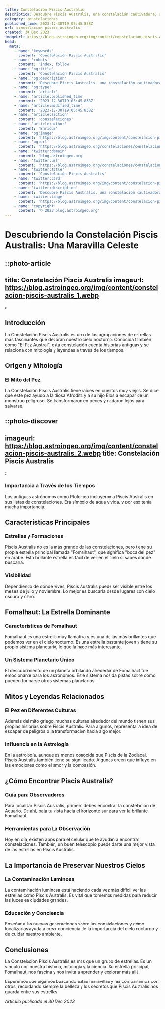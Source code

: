 ```yaml
---
title: Constelación Piscis Australis
description: Descubre Piscis Australis, una constelación cautivadora; su historia, estrellas principales y consejos para observarla en el cielo nocturno. 🌟✨
category: constelaciones
published_time: 2023-12-30T19:05:45.838Z
url: constelacion-piscis-australis
created: 30 Dec 2023
imageUrl: https://blog.astroingeo.org/img/content/constelacion-piscis-australis_1.webp
head:
  meta:
    - name: 'keywords'
      content: 'Constelación Piscis Australis'
    - name: 'robots'
      content: 'index, follow'
    - name: 'og:title'
      content: 'Constelación Piscis Australis'
    - name: 'og:description'
      content: 'Descubre Piscis Australis, una constelación cautivadora; su historia, estrellas principales y consejos para observarla en el cielo nocturno. 🌟✨'
    - name: 'og:type'
      content: 'article'
    - name: 'article:published_time'
      content: '2023-12-30T19:05:45.838Z'
    - name: 'article:modified_time'
      content: '2023-12-30T19:05:45.838Z'
    - name: 'article:section'
      content: 'constelaciones'
    - name: 'article:author'
      content: 'Enrique'
    - name: 'og:image'
      content: 'https://blog.astroingeo.org/img/content/constelacion-piscis-australis_1.webp'
    - name: 'og:url'
      content: 'https://blog.astroingeo.org/constelaciones/constelacion-piscis-australis'
    - name: 'twitter:domain'
      content: 'blog.astroingeo.org'
    - name: 'twitter:url'
      content: 'https://blog.astroingeo.org/constelaciones/constelacion-piscis-australis'
    - name: 'twitter:title'
      content: 'Constelación Piscis Australis'
    - name: 'twitter:card'
      content: 'https://blog.astroingeo.org/img/content/constelacion-piscis-australis_1.webp'
    - name: 'twitter:description'
      content: 'Descubre Piscis Australis, una constelación cautivadora; su historia, estrellas principales y consejos para observarla en el cielo nocturno. 🌟✨'
    - name: 'twitter:image'
      content: 'https://blog.astroingeo.org/img/content/constelacion-piscis-australis_1.webp'
    - name: 'copyright'
      content: '© 2023 blog.astroingeo.org'
---
```

# Descubriendo la Constelación Piscis Australis: Una Maravilla Celeste

::photo-article
---
title: Constelación Piscis Australis
imageurl: https://blog.astroingeo.org/img/content/constelacion-piscis-australis_1.webp
---
::

## Introducción

La Constelación Piscis Australis es una de las agrupaciones de estrellas más fascinantes que decoran nuestro cielo nocturno. Conocida también como "El Pez Austral", esta constelación cuenta historias antiguas y se relaciona con mitología y leyendas a través de los tiempos.

## Origen y Mitología

### **El Mito del Pez**

La Constelación Piscis Australis tiene raíces en cuentos muy viejos. Se dice que este pez ayudó a la diosa Afrodita y a su hijo Eros a escapar de un monstruo peligroso. Se transformaron en peces y nadaron lejos para salvarse.


::photo-discover
---
imageurl: https://blog.astroingeo.org/img/content/constelacion-piscis-australis_2.webp
title: Constelación Piscis Australis
---
::

### **Importancia a Través de los Tiempos**

Los antiguos astrónomos como Ptolomeo incluyeron a Piscis Australis en sus listas de constelaciones. Era símbolo de agua y vida, y por eso tenía mucha importancia.

## Características Principales

### **Estrellas y Formaciones**

Piscis Australis no es la más grande de las constelaciones, pero tiene su propia estrella principal llamada "Fomalhaut", que significa "boca del pez" en árabe. Esta brillante estrella es fácil de ver en el cielo si sabes dónde buscarla.

### **Visibilidad**

Dependiendo de dónde vives, Piscis Australis puede ser visible entre los meses de julio y noviembre. Lo mejor es buscarla desde lugares con cielo oscuro y claro.

## Fomalhaut: La Estrella Dominante

### **Características de Fomalhaut**

Fomalhaut es una estrella muy llamativa y es una de las más brillantes que podemos ver en el cielo nocturno. Es una estrella bastante joven y tiene su propio sistema planetario, lo que la hace más interesante.

### **Un Sistema Planetario Único**

El descubrimiento de un planeta orbitando alrededor de Fomalhaut fue emocionante para los astrónomos. Este sistema nos da pistas sobre cómo pueden formarse otros sistemas planetarios.

## Mitos y Leyendas Relacionados

### **El Pez en Diferentes Culturas**

Además del mito griego, muchas culturas alrededor del mundo tienen sus propias historias sobre Piscis Australis. Para algunos, representa la idea de escapar de peligros o la transformación hacia algo mejor.

### **Influencia en la Astrología**

En la astrología, aunque es menos conocida que Piscis de la Zodiacal, Piscis Australis también tiene su significado. Algunos creen que influye en las emociones como el amor y la compasión.

## ¿Cómo Encontrar Piscis Australis?

### **Guía para Observadores**

Para localizar Piscis Australis, primero debes encontrar la constelación de Acuario. De ahí, baja tu vista hacia el horizonte sur para ver la brillante Fomalhaut.

### **Herramientas para La Observación**

Hoy en día, existen apps para el celular que te ayudan a encontrar constelaciones. También, un buen telescopio puede darte una mejor vista de las estrellas en Piscis Australis.

## La Importancia de Preservar Nuestros Cielos

### **La Contaminación Luminosa**

La contaminación luminosa está haciendo cada vez más difícil ver las estrellas como Piscis Australis. Es vital que tomemos medidas para reducir las luces en ciudades grandes.

### **Educación y Conciencia**

Enseñar a las nuevas generaciones sobre las constelaciones y cómo localizarlas ayuda a crear conciencia de la importancia del cielo nocturno y de cuidar nuestro ambiente.

## Conclusiones

La Constelación Piscis Australis es más que un grupo de estrellas. Es un vínculo con nuestra historia, mitología y la ciencia. Su estrella principal, Fomalhaut, nos fascina y nos invita a aprender y explorar más allá.

Esperemos que sigamos buscando estas maravillas y las compartamos con otros, recordando siempre la belleza y los secretos que Piscis Australis nos guarda entre sus estrellas.

_Artículo publicado el 30 Dec 2023_